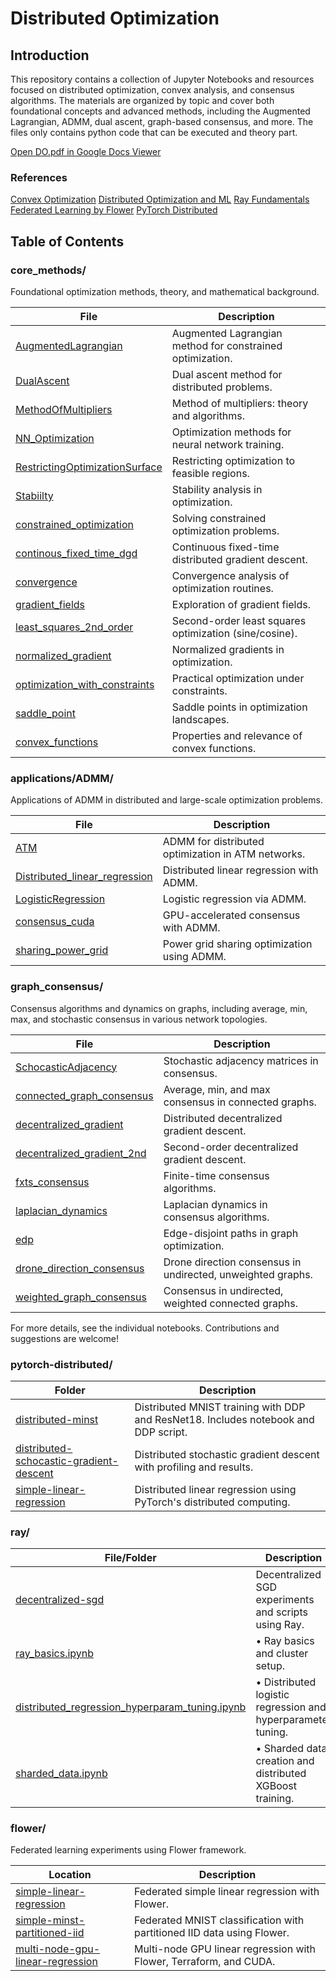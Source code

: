 # Distributed Optimization

## Introduction
This repository contains a collection of Jupyter Notebooks and resources focused on distributed optimization, convex analysis, and consensus algorithms. The materials are organized by topic and cover both foundational concepts and advanced methods, including the Augmented Lagrangian, ADMM, dual ascent, graph-based consensus, and more. The files only contains python code that can be executed and theory part. 

[Open DO.pdf in Google Docs Viewer](https://docs.google.com/viewer?url=https://raw.githubusercontent.com/vadhri/distibuted-optimization/main/DO.pdf)

### References
[Convex Optimization](https://www.youtube.com/playlist?list=PLoROMvodv4rMJqxxviPa4AmDClvcbHi6h)
[Distributed Optimization and ML](https://www.youtube.com/playlist?list=PLOzRYVm0a65fhKDS8cYIC7YCuVGJ4FOJx)
[Ray Fundamentals](https://courses.anyscale.com/courses/intro-to-ray)
[Federated Learning by Flower](https://www.deeplearning.ai/short-courses/intro-to-federated-learning/)
[PyTorch Distributed](https://docs.pytorch.org/tutorials/beginner/dist_overview.html)

## Table of Contents

### core_methods/

Foundational optimization methods, theory, and mathematical background.

| File | Description |
|------|-------------|
| [AugmentedLagrangian](core_methods/AugmentedLagrangian.ipynb) | Augmented Lagrangian method for constrained optimization. |
| [DualAscent](core_methods/DualAscent.ipynb) | Dual ascent method for distributed problems. |
| [MethodOfMultipliers](core_methods/MethodOfMultipliers.ipynb) | Method of multipliers: theory and algorithms. |
| [NN_Optimization](core_methods/NN_Optimization.ipynb) | Optimization methods for neural network training. |
| [RestrictingOptimizationSurface](core_methods/RestrictingOptimizationSurface.ipynb) | Restricting optimization to feasible regions. |
| [Stabiilty](core_methods/Stabiilty.ipynb) | Stability analysis in optimization. |
| [constrained_optimization](core_methods/constrained_optimization.ipynb) | Solving constrained optimization problems. |
| [continous_fixed_time_dgd](core_methods/continous_fixed_time_dgd.ipynb) | Continuous fixed-time distributed gradient descent. |
| [convergence](core_methods/convergence.ipynb) | Convergence analysis of optimization routines. |
| [gradient_fields](core_methods/gradient_fields.ipynb) | Exploration of gradient fields. |
| [least_squares_2nd_order](core_methods/least_squares_2nd_order_optmization_sine_cos.ipynb) | Second-order least squares optimization (sine/cosine). |
| [normalized_gradient](core_methods/normalized_gradient_.ipynb) | Normalized gradients in optimization. |
| [optimization_with_constraints](core_methods/optimization_with_constraints.ipynb) | Practical optimization under constraints. |
| [saddle_point](core_methods/saddle_point.ipynb) | Saddle points in optimization landscapes. |
| [convex_functions](core_methods/math/convex_functions.ipynb) | Properties and relevance of convex functions. |

### applications/ADMM/

Applications of ADMM in distributed and large-scale optimization problems.

| File | Description |
|------|-------------|
| [ATM](applications/ADMM/ATM.ipynb) | ADMM for distributed optimization in ATM networks. |
| [Distributed_linear_regression](applications/ADMM/Distributed_linear_regression.ipynb) | Distributed linear regression with ADMM. |
| [LogisticRegression](applications/ADMM/LogisticRegression.ipynb) | Logistic regression via ADMM. |
| [consensus_cuda](applications/ADMM/consensus_cuda.ipynb) | GPU-accelerated consensus with ADMM. |
| [sharing_power_grid](applications/ADMM/sharing_power_grid.ipynb) | Power grid sharing optimization using ADMM. |

### graph_consensus/

Consensus algorithms and dynamics on graphs, including average, min, max, and stochastic consensus in various network topologies.

| File | Description |
|------|-------------|
| [SchocasticAdjacency](graph_consensus/SchocasticAdjacency.ipynb) | Stochastic adjacency matrices in consensus. |
| [connected_graph_consensus](graph_consensus/connected_graph_avg_min_max_consensus.ipynb) | Average, min, and max consensus in connected graphs. |
| [decentralized_gradient](graph_consensus/distributed_decentrarlized_gradient_descent.ipynb) | Distributed decentralized gradient descent. |
| [decentralized_gradient_2nd](graph_consensus/distributed_decentrarlized_gradient_descent_2nd_order.ipynb) | Second-order decentralized gradient descent. |
| [fxts_consensus](graph_consensus/fxts_consensus.ipynb) | Finite-time consensus algorithms. |
| [laplacian_dynamics](graph_consensus/laplacian_dynamics.ipynb) | Laplacian dynamics in consensus algorithms. |
| [edp](graph_consensus/uncapacitated_capacitated_edp.ipynb) | Edge-disjoint paths in graph optimization. |
| [drone_direction_consensus](graph_consensus/undirected_unweighted_drone_direction_consensus.ipynb) | Drone direction consensus in undirected, unweighted graphs. |
| [weighted_graph_consensus](graph_consensus/undirected_weighted_connected_graph_avg_min_max_consensus.ipynb) | Consensus in undirected, weighted connected graphs. |

For more details, see the individual notebooks. Contributions and suggestions are welcome!

### pytorch-distributed/

| Folder | Description |
|--------|-------------|
| [distributed-minst](pytorch-distributed/distributed-minst/) | Distributed MNIST training with DDP and ResNet18. Includes notebook and DDP script. |
| [distributed-schocastic-gradient-descent](pytorch-distributed/distributed-schocastic-gradient-descent/) | Distributed stochastic gradient descent with profiling and results. |
| [simple-linear-regression](pytorch-distributed/simple-linear-regression/) | Distributed linear regression using PyTorch's distributed computing. |

### ray/

| File/Folder | Description |
|-------------|-------------|
| [decentralized-sgd](ray/decentralized-sgd/) | Decentralized SGD experiments and scripts using Ray. |
| [ray_basics.ipynb](ray/ray_basics.ipynb) | • Ray basics and cluster setup. |
| [distributed_regression_hyperparam_tuning.ipynb](ray/distributed_regression_hyperparam_tuning.ipynb) | • Distributed logistic regression and hyperparameter tuning. |
| [sharded_data.ipynb](ray/sharded_data.ipynb) | • Sharded data creation and distributed XGBoost training. |

### flower/

Federated learning experiments using Flower framework.

| Location | Description |
|----------|-------------|
| [simple-linear-regression](flower/simple-linear-regression/) | Federated simple linear regression with Flower. |
| [simple-minst-partitioned-iid](flower/simple-minst-partitioned-iid/) | Federated MNIST classification with partitioned IID data using Flower. |
| [multi-node-gpu-linear-regression](flower/multi-node-gpu-linear-regression/) | Multi-node GPU linear regression with Flower, Terraform, and CUDA. |
